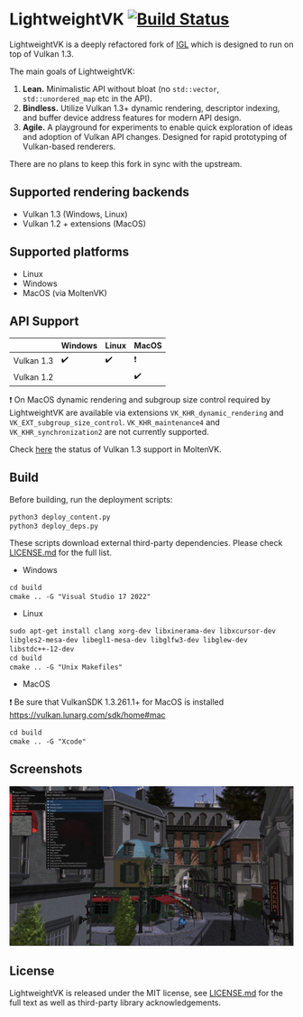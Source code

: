 LightweightVK [![Build Status](https://github.com/corporateshark/lightweightvk/actions/workflows/c-cpp.yml/badge.svg)](https://github.com/corporateshark/lightweightvk/actions)
========================

LightweightVK is a deeply refactored fork of [IGL](https://github.com/facebook/igl) which is designed to run on top of Vulkan 1.3.

The main goals of LightweightVK:

1. **Lean.** Minimalistic API without bloat (no `std::vector`, `std::unordered_map` etc in the API).
2. **Bindless.** Utilize Vulkan 1.3+ dynamic rendering, descriptor indexing, and buffer device address features for modern API design.
3. **Agile.** A playground for experiments to enable quick exploration of ideas and adoption of Vulkan API changes.
Designed for rapid prototyping of Vulkan-based renderers.

There are no plans to keep this fork in sync with the upstream.

## Supported rendering backends

 * Vulkan 1.3 (Windows, Linux)
 * Vulkan 1.2 + extensions (MacOS)

## Supported platforms

 * Linux
 * Windows
 * MacOS (via MoltenVK)

## API Support

|                          | Windows                    | Linux                      | MacOS
| ------------------------ | -------------------------- | -------------------------- | -------------------------- |
| Vulkan 1.3               | :heavy_check_mark:         | :heavy_check_mark:         | :heavy_exclamation_mark:   |
| Vulkan 1.2               |                            |                            | :heavy_check_mark:         |

:heavy_exclamation_mark: On MacOS dynamic rendering and subgroup size control required by LightweightVK are available via extensions `VK_KHR_dynamic_rendering` and `VK_EXT_subgroup_size_control`. `VK_KHR_maintenance4` and `VK_KHR_synchronization2` are not currently supported.

Check [here](https://github.com/KhronosGroup/MoltenVK/issues/1930) the status of Vulkan 1.3 support in MoltenVK.

## Build

Before building, run the deployment scripts:

```
python3 deploy_content.py
python3 deploy_deps.py

```

These scripts download external third-party dependencies. Please check [LICENSE.md](./LICENSE.md) for the full list.

* Windows

```
cd build
cmake .. -G "Visual Studio 17 2022"
```

* Linux

```
sudo apt-get install clang xorg-dev libxinerama-dev libxcursor-dev libgles2-mesa-dev libegl1-mesa-dev libglfw3-dev libglew-dev libstdc++-12-dev
cd build
cmake .. -G "Unix Makefiles"
```

* MacOS

:heavy_exclamation_mark: Be sure that VulkanSDK 1.3.261.1+ for MacOS is installed https://vulkan.lunarg.com/sdk/home#mac

```
cd build
cmake .. -G "Xcode"
```

## Screenshots

![image](.github/screenshot01.jpg)

## License

LightweightVK is released under the MIT license, see [LICENSE.md](./LICENSE.md) for the full text as well as third-party library
acknowledgements.

